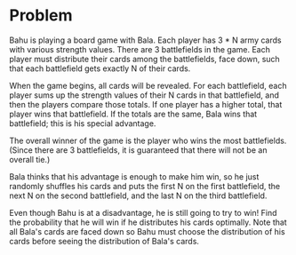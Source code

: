 # Problem

Bahu is playing a board game with Bala. Each player has 3 * N army cards with various strength values. There are 3 battlefields in the game. Each player must distribute their cards among the battlefields, face down, such that each battlefield gets exactly N of their cards.

When the game begins, all cards will be revealed. For each battlefield, each player sums up the strength values of their N cards in that battlefield, and then the players compare those totals. If one player has a higher total, that player wins that battlefield. If the totals are the same, Bala wins that battlefield; this is his special advantage.

The overall winner of the game is the player who wins the most battlefields. (Since there are 3 battlefields, it is guaranteed that there will not be an overall tie.)

Bala thinks that his advantage is enough to make him win, so he just randomly shuffles his cards and puts the first N on the first battlefield, the next N on the second battlefield, and the last N on the third battlefield.

Even though Bahu is at a disadvantage, he is still going to try to win! Find the probability that he will win if he distributes his cards optimally. Note that all Bala's cards are faced down so Bahu must choose the distribution of his cards before seeing the distribution of Bala's cards.
